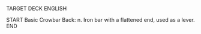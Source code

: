 TARGET DECK
ENGLISH

START
Basic
Crowbar
Back: n. Iron bar with a flattened end, used as a lever.
END
